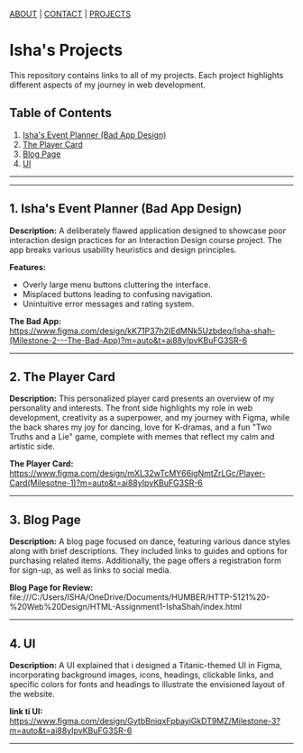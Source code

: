 [ABOUT](./index.md)  |  [CONTACT](./contact.md)  |  [PROJECTS](./project.md)


# Isha's Projects

This repository contains links to all of my projects. Each project highlights different aspects of my journey in web development.

## Table of Contents

1. [Isha's Event Planner (Bad App Design)](#ishas-event-planner-bad-app-design)
2. [The Player Card](#hover-button-prototype)
3. [Blog Page](#menu-prototype)
4. [UI](#clickable-button-prototype)

---
---

## 1. Isha's Event Planner (Bad App Design)

**Description:** A deliberately flawed application designed to showcase poor interaction design practices for an Interaction Design course project. The app breaks various usability heuristics and design principles.

**Features:**
- Overly large menu buttons cluttering the interface.
- Misplaced buttons leading to confusing navigation.
- Unintuitive error messages and rating system.

**The Bad App:** https://www.figma.com/design/kK71P37h2IEdMNk5Uzbdeq/Isha-shah-(Milestone-2---The-Bad-App)?m=auto&t=ai88yIpvKBuFG3SR-6

---

## 2. The Player Card

**Description:** This personalized player card presents an overview of my personality and interests. The front side highlights my role in web development, creativity as a superpower, and my journey with Figma, while the back shares my joy for dancing, love for K-dramas, and a fun "Two Truths and a Lie" game, complete with memes that reflect my calm and artistic side.

**The Player Card:** https://www.figma.com/design/mXL32wTcMY66igNmtZrLGc/Player-Card(Milesotne-1)?m=auto&t=ai88yIpvKBuFG3SR-6

---

## 3. Blog Page

**Description:** A blog page focused on dance, featuring various dance styles along with brief descriptions. They included links to guides and options for purchasing related items. Additionally, the page offers a registration form for sign-up, as well as links to social media.

**Blog Page for Review:** file:///C:/Users/ISHA/OneDrive/Documents/HUMBER/HTTP-5121%20-%20Web%20Design/HTML-Assignment1-IshaShah/index.html

---

## 4. UI

**Description:** A UI explained that i designed a Titanic-themed UI in Figma, incorporating background images, icons, headings, clickable links, and specific colors for fonts and headings to illustrate the envisioned layout of the website.

**link ti UI:** https://www.figma.com/design/GytbBniqxFpbayiGkDT9MZ/Milestone-3?m=auto&t=ai88yIpvKBuFG3SR-6

---

